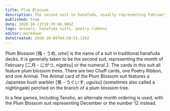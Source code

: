 ```yaml
---
title: Plum Blossom
description: The second suit in hanafuda, usually representing February or the number 2
published: true
date: 2020-10-11T19:29:48.986Z
tags: animals, hanafuda suits, poetry ribbons
editor: markdown
dateCreated: 2020-10-09T04:59:51.126Z
---
```


Plum Blossom [梅 - うめ, *ume*] is the name of a suit in traditional hanafuda decks. It is generally taken to be the second suit, representing the month of February [二月 - にがつ, *nigatsu*] or the numeral 2. The cards in this suit all feature plum blossom trees. There are two Chaff cards, one Poetry Ribbon, and one Animal. The Animal card of the Plum Blossom suit features a Japanese bush warbler [鴬 - うぐいす, *uguisu*] (sometimes also called a nightingale) perched on the branch of a plum blossom tree.

In a few games, including Tensho, an alternate month ordering is used, with the Plum Blossom suit representing December or the number 12 instead.